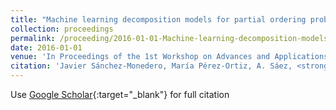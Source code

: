 ```yaml
---
title: "Machine learning decomposition models for partial ordering problems: An application to melanoma severity classification"
collection: proceedings
permalink: /proceeding/2016-01-01-Machine-learning-decomposition-models-for-partial-ordering-problems-An-application-to-melanoma-sever
date: 2016-01-01
venue: 'In Proceedings of the 1st Workshop on Advances and Applications of Data Science     Engineering'
citation: 'Javier Sánchez-Monedero, María Pérez-Ortiz, A. Sáez, <strong>Pedro Antonio Gutiérrez</strong>, César Hervás-Martínez, &quot;Machine learning decomposition models for partial ordering problems: An application to melanoma severity classification.&quot; In Proceedings of the 1st Workshop on Advances and Applications of Data Science &amp;amp; Engineering, 2016, pp.113-118.'
---
```

Use [Google Scholar](https://scholar.google.com/scholar?q=Machine+learning+decomposition+models+for+partial+ordering+problems:+An+application+to+melanoma+severity+classification){:target="_blank"} for full citation